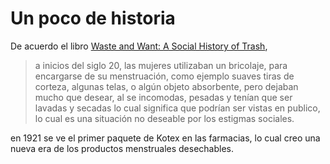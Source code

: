 [by]: <> "Eduardo avila"
[date]: <> "27 de marzo 2020"
[title]: <> "Toallas femeninas y tampones, volviéndose insostenibles"



# Un poco de historia

De acuerdo el libro [Waste and Want: A Social History of Trash](https://books.google.com.af/books?id=EYOBAwAAQBAJ&sitesec=reviews&rf=st:us), 

> a inicios del siglo 20, las mujeres utilizaban un bricolaje, para encargarse de su menstruación, como ejemplo suaves tiras de corteza, algunas telas, o algún objeto absorbente, pero dejaban mucho que desear, al se incomodas, pesadas y tenían que ser lavadas y secadas lo cual significa que podrían ser vistas en publico, lo cual es una situación no deseable por los estigmas sociales.

en 1921 se ve el primer paquete de Kotex en las farmacias, lo cual creo una nueva era de los productos menstruales desechables.